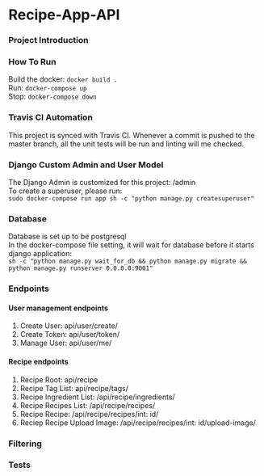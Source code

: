 # Recipe-App-API

### Project Introduction 

### How To Run 
Build the docker: `docker build .` </br>
Run: `docker-compose up`</br>
Stop: `docker-compose down`</br>

### Travis CI Automation 
This project is synced with Travis CI. Whenever a commit is pushed to the master branch, all the unit tests will be run and linting will me checked. 

### Django Custom Admin and User Model 
The Django Admin is customized for this project: /admin </br>
To create a superuser, please run: </br>
`sudo docker-compose run app sh -c "python manage.py createsuperuser"`</br>

### Database 
Database is set up to be postgresql </br>
In the docker-compose file setting, it will wait for database before it starts django application: </br>
`sh -c "python manage.py wait_for_db && python manage.py migrate && python manage.py runserver 0.0.0.0:9001"`

### Endpoints
#### User management endpoints
1. Create User: api/user/create/
2. Create Token: api/user/token/
3. Manage User: api/user/me/
#### Recipe endpoints
1. Recipe Root: api/recipe
2. Recipe Tag List: api/recipe/tags/
3. Recipe Ingredient List: /api/recipe/ingredients/
4. Recipe Recipes List: /api/recipe/recipes/
5. Recipe Recipe: /api/recipe/recipes/int: id/
6. Reciep Recipe Upload Image: /api/recipe/recipes/int: id/upload-image/ 

### Filtering

### Tests

